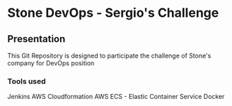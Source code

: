 # Stone DevOps - Sergio's Challenge

## Presentation
This Git Repository is designed to participate the challenge of Stone's company for DevOps position

### Tools used

Jenkins
AWS Cloudformation
AWS ECS - Elastic Container Service
Docker
